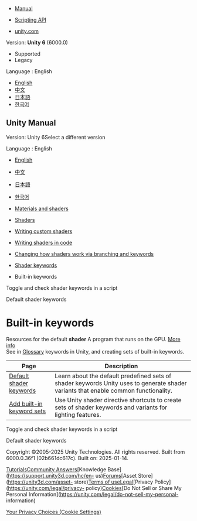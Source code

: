 [](https://docs.unity3d.com)

  * [Manual](../Manual/index.html)
  * [Scripting API](../ScriptReference/index.html)

  * [unity.com](https://unity.com/)

Version: **Unity 6** (6000.0)

  * Supported
  * Legacy

Language : English

  * [English](/Manual/shaders-keywords-built-in.html)
  * [中文](/cn/current/Manual/shaders-keywords-built-in.html)
  * [日本語](/ja/current/Manual/shaders-keywords-built-in.html)
  * [한국어](/kr/current/Manual/shaders-keywords-built-in.html)

[](https://docs.unity3d.com)

## Unity Manual

Version: Unity 6Select a different version

Language : English

  * [English](/Manual/shaders-keywords-built-in.html)
  * [中文](/cn/current/Manual/shaders-keywords-built-in.html)
  * [日本語](/ja/current/Manual/shaders-keywords-built-in.html)
  * [한국어](/kr/current/Manual/shaders-keywords-built-in.html)

  * [Materials and shaders](materials-and-shaders.html)
  * [Shaders](Shaders.html)
  * [Writing custom shaders](writing-custom-shaders.html)
  * [Writing shaders in code](shader-writing.html)
  * [Changing how shaders work via branching and keywords](SL-MultipleProgramVariants.html)
  * [Shader keywords](shader-keywords-landing.html)
  * Built-in keywords

[](shader-keywords-scripts.html)

Toggle and check shader keywords in a script

[](shader-keywords-default.html)

Default shader keywords

# Built-in keywords

Resources for the default **shader** A program that runs on the GPU. [More
info](Shaders.html)  
See in [Glossary](Glossary.html#Shader) keywords in Unity, and creating sets
of built-in keywords.

**Page** | **Description**  
---|---  
[Default shader keywords](shader-keywords-default.html) | Learn about the default predefined sets of shader keywords Unity uses to generate shader variants that enable common functionality.  
[Add built-in keyword sets](SL-MultipleProgramVariants-shortcuts.html) | Use Unity shader directive shortcuts to create sets of shader keywords and variants for lighting features.  
  
[](shader-keywords-scripts.html)

Toggle and check shader keywords in a script

[](shader-keywords-default.html)

Default shader keywords

Copyright ©2005-2025 Unity Technologies. All rights reserved. Built from
6000.0.36f1 (02b661dc617c). Built on: 2025-01-14.

[Tutorials](https://learn.unity.com/)[Community
Answers](https://answers.unity3d.com)[Knowledge
Base](https://support.unity3d.com/hc/en-
us)[Forums](https://forum.unity3d.com)[Asset Store](https://unity3d.com/asset-
store)[Terms of
use](https://docs.unity3d.com/Manual/TermsOfUse.html)[Legal](https://unity.com/legal)[Privacy
Policy](https://unity.com/legal/privacy-
policy)[Cookies](https://unity.com/legal/cookie-policy)[Do Not Sell or Share
My Personal Information](https://unity.com/legal/do-not-sell-my-personal-
information)

[Your Privacy Choices (Cookie Settings)](javascript:void\(0\);)

